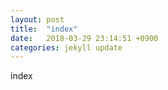 ```yaml
---
layout: post
title:  "index"
date:   2018-03-29 23:14:51 +0900
categories: jekyll update
---
```


index
